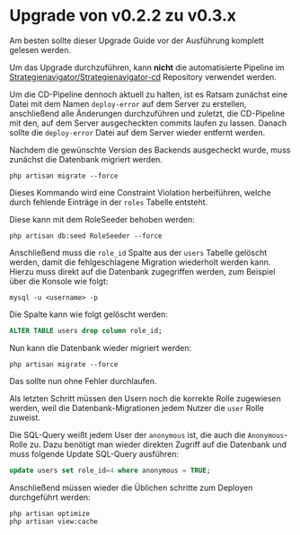 # Upgrade von v0.2.2 zu v0.3.x

Am besten sollte dieser Upgrade Guide vor der Ausführung komplett gelesen werden.

Um das Upgrade durchzuführen, kann **nicht** die automatisierte Pipeline 
im [Strategienavigator/Strategienavigator-cd](https://github.com/Strategienavigator/Strategienavigator-cd) Repository verwendet werden.

Um die CD-Pipeline dennoch aktuell zu halten, ist es Ratsam zunächst eine Datei mit dem Namen `deploy-error` auf dem Server zu erstellen, anschließend alle Änderungen durchzuführen und zuletzt, die CD-Pipeline mit den, auf dem Server ausgecheckten commits laufen zu lassen. Danach sollte die `deploy-error` Datei auf dem Server wieder entfernt werden.

Nachdem die gewünschte Version des Backends ausgecheckt wurde, muss zunächst die Datenbank migriert werden.
```shell
php artisan migrate --force
```
Dieses Kommando wird eine Constraint Violation herbeiführen, welche durch fehlende Einträge in der `roles` Tabelle entsteht.

Diese kann mit dem RoleSeeder behoben werden:
```shell
php artisan db:seed RoleSeeder --force
```

Anschließend muss die `role_id` Spalte aus der `users` Tabelle gelöscht werden, damit die fehlgeschlagene Migration wiederholt werden kann.
Hierzu muss direkt auf die Datenbank zugegriffen werden, zum Beispiel über die Konsole wie folgt:
```shell
mysql -u <username> -p
```
Die Spalte kann wie folgt gelöscht werden:
```sql
ALTER TABLE users drop column role_id;
```
Nun kann die Datenbank wieder migriert werden:
```shell
php artisan migrate --force
```
Das sollte nun ohne Fehler durchlaufen.

Als letzten Schritt müssen den Usern noch die korrekte Rolle zugewiesen werden, weil die Datenbank-Migrationen jedem Nutzer die `user` Rolle zuweist.

Die SQL-Query weißt jedem User der `anonymous` ist, die auch die `Anonymous`-Rolle zu.
Dazu benötigt man wieder direkten Zugriff auf die Datenbank und muss folgende Update SQL-Query ausführen:
```sql
update users set role_id=4 where anonymous = TRUE;
```

Anschließend müssen wieder die Üblichen schritte zum Deployen durchgeführt werden:
```shell
php artisan optimize
php artisan view:cache
```
